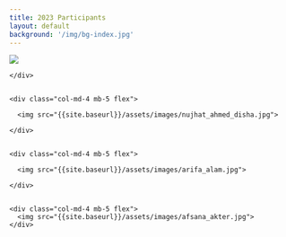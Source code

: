 ```yaml
---
title: 2023 Participants
layout: default
background: '/img/bg-index.jpg'
---
```



<section class="row">         
    <div class="col-md-4 mb-5 flex">
      <img src="{{site.baseurl}}/assets/images/saniva_rakib_soha.jpg"> 
      
    </div>


    <div class="col-md-4 mb-5 flex">
      
      <img src="{{site.baseurl}}/assets/images/nujhat_ahmed_disha.jpg"> 
      
    </div>


    <div class="col-md-4 mb-5 flex">
      
      <img src="{{site.baseurl}}/assets/images/arifa_alam.jpg"> 
      
    </div>


    <div class="col-md-4 mb-5 flex">
      <img src="{{site.baseurl}}/assets/images/afsana_akter.jpg"> 
    </div>
</section>

